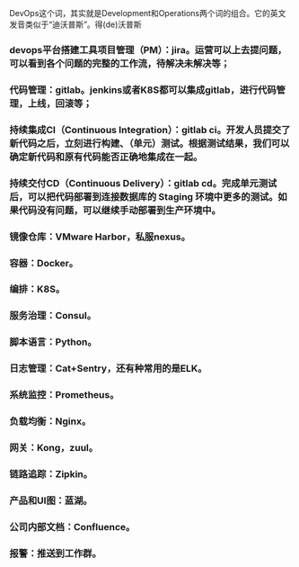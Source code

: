 DevOps这个词，其实就是Development和Operations两个词的组合。它的英文发音类似于“迪沃普斯”。得(de)沃普斯

### devops平台搭建工具项目管理（PM）：jira。运营可以上去提问题，可以看到各个问题的完整的工作流，待解决未解决等；
### 代码管理：gitlab。jenkins或者K8S都可以集成gitlab，进行代码管理，上线，回滚等；
### 持续集成CI（Continuous Integration）：gitlab ci。开发人员提交了新代码之后，立刻进行构建、（单元）测试。根据测试结果，我们可以确定新代码和原有代码能否正确地集成在一起。
### 持续交付CD（Continuous Delivery）：gitlab cd。完成单元测试后，可以把代码部署到连接数据库的 Staging 环境中更多的测试。如果代码没有问题，可以继续手动部署到生产环境中。
### 镜像仓库：VMware Harbor，私服nexus。
### 容器：Docker。
### 编排：K8S。
### 服务治理：Consul。
### 脚本语言：Python。
### 日志管理：Cat+Sentry，还有种常用的是ELK。
### 系统监控：Prometheus。
### 负载均衡：Nginx。
### 网关：Kong，zuul。
### 链路追踪：Zipkin。
### 产品和UI图：蓝湖。
### 公司内部文档：Confluence。
### 报警：推送到工作群。
